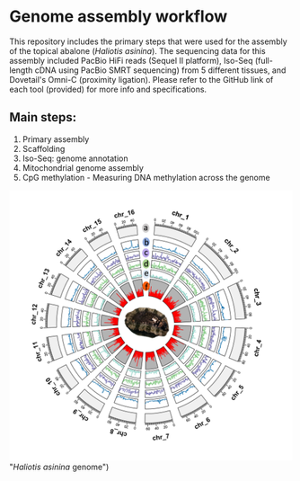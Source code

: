 # Genome assembly workflow

This repository includes the primary steps that were used for the assembly of the topical abalone (*Haliotis asinina*). 
The sequencing data for this assembly included PacBio HiFi reads (Sequel II platform), Iso-Seq (full-length cDNA using PacBio SMRT sequencing) from 5 different tissues, and Dovetail's Omni-C (proximity ligation). Please refer to the GitHub link of each tool (provided) for more info and specifications. 

## Main steps:
1. Primary assembly
2. Scaffolding
3. Iso-Seq: genome annotation 
4. Mitochondrial genome assembly
5. CpG methylation - Measuring DNA methylation across the genome


![alt text](https://github.com/roybarkan2020/AbsGenome/blob/main/Picture%201.png)"*Haliotis asinina* genome")
